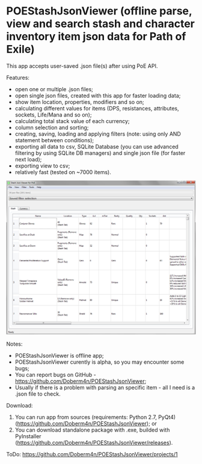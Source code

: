 # POEStashJsonViewer (offline parse, view and search stash and character inventory item json data for Path of Exile)

This app accepts user-saved .json file(s) after using PoE API.

Features:

- open one or multiple .json files;
- open single json files, created with this app for faster loading data;
- show item location, properties, modifiers and so on;
- calculating different values for items (DPS, resistances, attributes, sockets, Life/Mana and so on);
- calculating total stack value of each currency;
- column selection and sorting;
- creating, saving, loading and applying filters (note: using only AND statement between conditions);
- exporting all data to csv, SQLite Database (you can use advanced filtering by using SQLite DB managers) and single json file (for faster next load);
- exporting view to csv;
- relatively fast (tested on ~7000 items).

![alt text](https://github.com/Doberm4n/POEStashJsonViewer/blob/master/screenshots/mainWindow_2.png)

Notes:

- POEStashJsonViewer is offline app;
- POEStashJsonViewer curently is alpha, so you may encounter some bugs;
- You can report bugs on GitHub - https://github.com/Doberm4n/POEStashJsonViewer;
- Usually if there is a problem with parsing an specific item - all I need is a .json file to check.

Download:

1. You can run app from sources (requirements: Python 2.7, PyQt4) (https://github.com/Doberm4n/POEStashJsonViewer);
or
2. You can download standalone package with .exe, builded with PyInstaller (https://github.com/Doberm4n/POEStashJsonViewer/releases).

ToDo: 
https://github.com/Doberm4n/POEStashJsonViewer/projects/1
